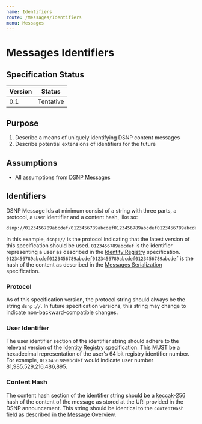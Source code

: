 ```yaml
---
name: Identifiers
route: /Messages/Identifiers
menu: Messages
---
```


# Messages Identifiers

## Specification Status

| Version | Status |
---------- | ---------
| 0.1     | Tentative |

## Purpose

1. Describe a means of uniquely identifying DSNP content messages
1. Describe potential extensions of identifiers for the future

## Assumptions

* All assumptions from [DSNP Messages](/Messages/Overview)

## Identifiers

DSNP Message Ids at minimum consist of a string with three parts, a protocol, a user identifier and a content hash, like so:

```
dsnp://0123456789abcdef/0123456789abcdef0123456789abcdef0123456789abcdef0123456789abcdef
```

In this example, `dsnp://` is the protocol indicating that the latest version of this specification should be used.
`0123456789abcdef` is the identifier representing a user as described in the [Identity Registry](/Identity/Registry) specification.
`0123456789abcdef0123456789abcdef0123456789abcdef0123456789abcdef` is the hash of the content as described in the [Messages Serialization](/Messages/Serialization) specification.

### Protocol

As of this specification version, the protocol string should always be the string `dsnp://`.
In future specification versions, this string may change to indicate non-backward-compatible changes.

### User Identifier

The user identifier section of the identifier string should adhere to the relevant version of the [Identity Registry](/Identity/Registry) specification.
This MUST be a hexadecimal representation of the user's 64 bit registry identifier number.
For example, `0123456789abcdef` would indicate user number 81,985,529,216,486,895.

### Content Hash

The content hash section of the identifier string should be a [keccak-256](https://en.wikipedia.org/wiki/SHA-3) hash of the content of the message as stored at the URI provided in the DSNP announcement.
This string should be identical to the `contentHash` field as described in the [Message Overview](/Messages/Overview).
